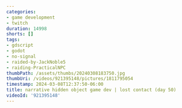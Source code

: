 ```yaml
---
categories:
- game development
- twitch
duration: 14998
shorts: []
tags:
- gdscript
- godot
- no-signal
- raided-by-JackNoble5
- raiding-PracticalNPC
thumbPath: /assets/thumbs/20240308183750.jpg
thumbUri: /videos/921395148/pictures/1811795054
timestamp: 2024-03-08T12:37:50-06:00
title: narrative hidden object game dev | lost contact (day 50)
videoId: '921395148'
---
```


